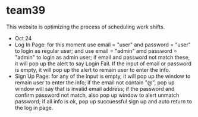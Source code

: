 # team39
This website is optimizing the process of scheduling work shifts.

<ul>
	<li>Oct 24</li>
	<li>Log In Page:
for this moment use email = "user" and password = "user" to login as regular user;
and use email = "admin" amd password = "admin" to login as admin user; if email and password not match these, it will pop up the alert to say Login Fail. If the input of email or password is empty, it will pop up the alert to remain user to enter the info.</li>
<li>Sign Up Page:
for any of the input is empty, it will pop up the window to remain user to enter the info; if the email not contain "@", pop up window will say that is invalid email address; if the password and confirm password not match, also pop up window to alert unmatch password; if all info is ok, pop up succuessful sign up and auto return to the log in page.</li>

</ul>